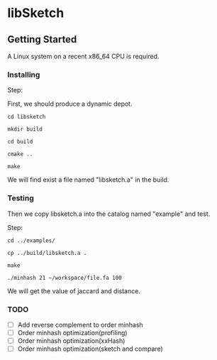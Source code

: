 # libSketch

## Getting Started

A Linux system on a recent x86_64 CPU is required.

### Installing 

Step:

First, we should produce a dynamic depot.

```
cd libsketch

mkdir build

cd build

cmake ..

make
```

We will find exist a file named "libsketch.a" in the build.

### Testing

Then we copy libsketch.a into the catalog named "example" and test.

Step:

```
cd ../examples/

cp ../build/libsketch.a .

make

./minhash 21 ~/workspace/file.fa 100
```

We will get the value of jaccard and distance.

### TODO
- [ ] Add reverse complement to order minhash
- [ ] Order minhash optimization(profiling)
- [ ] Order minhash optimization(xxHash)
- [ ] Order minhash optimization(sketch and compare)
